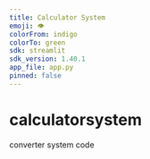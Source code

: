 ```yaml
---
title: Calculator System
emoji: 👁
colorFrom: indigo
colorTo: green
sdk: streamlit
sdk_version: 1.40.1
app_file: app.py
pinned: false
---
```


# calculatorsystem
converter system code

